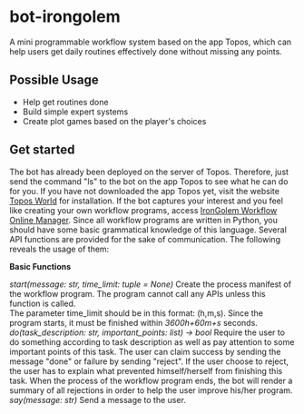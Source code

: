 # bot-irongolem
A mini programmable workflow system based on the app Topos, which can help users get daily routines effectively done without missing any points.

## Possible Usage
- Help get routines done
- Build simple expert systems
- Create plot games based on the player's choices

## Get started
The bot has already been deployed on the server of Topos. Therefore, just send the command "ls" to the bot on the app Topos to see what he can do for you. If you have not downloaded the app Topos yet, visit the website [Topos World](http://topos.world/) for installation.
If the bot captures your interest and you feel like creating your own workflow programs, access [IronGolem Workflow Online Manager](http://122.51.74.154:2333/). Since all workflow programs are written in Python, you should have some basic grammatical knowledge of this language. Several API functions are provided for the sake of communication. The following reveals the usage of them:

**Basic Functions**

*start(message: str, time_limit: tuple = None)*
Create the process manifest of the workflow program. The program cannot call any APIs unless this function is called.  
The parameter time_limit should be in this format: (h,m,s). Since the program starts, it must be finished within *3600h+60m+s* seconds.
*do(task_description: str, important_points: list) -> bool*
Require the user to do something according to task description as well as pay attention to some important points of this task.
The user can claim success by sending the message "done" or failure by sending "reject".
If the user choose to reject, the user has to explain what prevented himself/herself from finishing this task.
When the process of the workflow program ends, the bot will render a summary of all rejections in order to help the user improve his/her program.
*say(message: str)*
Send a message to the user. 
